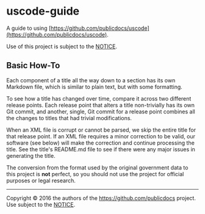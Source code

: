 ---
---

# uscode-guide
A guide to using [https://github.com/publicdocs/uscode](https://github.com/publicdocs/uscode).

Use of this project is subject to the [NOTICE](NOTICE.md).

## Basic How-To
Each component of a title all the way down to a section has its own Markdown file, which is similar to plain text, but with some formatting.

To see how a title has changed over time, compare it across two different release points.  Each release point that alters a title non-trivially has its own Git commit, and another, single, Git commit for a release point combines all the changes to titles that had trivial modifications.

When an XML file is corrupt or cannot be parsed, we skip the entire title for that release point.  If an XML file requires a minor correction to be valid, our software (see below) will make the correction and continue processing the title.  See the title's README.md file to see if there were any major issues in generating the title.

The conversion from the format used by the original government data to this project is __not__ perfect, so you should not use the project for official purposes or legal research.

----

Copyright &copy; 2016 the authors of the https://github.com/publicdocs project. Use subject to the [NOTICE](NOTICE.md).
